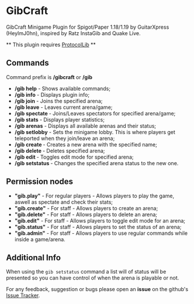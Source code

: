 # GibCraft
GibCraft Minigame Plugin for Spigot/Paper 1.18/1.19 by GuitarXpress (HeyImJ0hn), inspired by Ratz InstaGib and Quake Live.

** This plugin requires [ProtocolLib](https://www.spigotmc.org/resources/protocollib.1997/) **

## Commands
Command prefix is **/gibcraft** or **/gib**

- **/gib help** - Shows available commands;
- **/gib info** - Displays plugin info;
- **/gib join** - Joins the specified arena;
- **/gib leave** - Leaves current arena/game;
- **/gib spectate <arena>** - Joins/Leaves spectators for specified arena/game;
- **/gib stats** - Displays player statistics;
- **/gib arenas** - Displays all available arenas and their status;
- **/gib setlobby** - Sets the minigame lobby. This is where players get teleported when they join/leave an arena;
- **/gib create <name>** - Creates a new arena with the specified name;
- **/gib delete <arena>** - Deletes specified arena;
- **/gib edit <arena>** - Toggles edit mode for specified arena;
- **/gib setstatus <arena> <status>** - Changes the specified arena status to the new one.

## Permission nodes

- **"gib.play"** - For regular players - Allows players to play the game, aswell as spectate and check their stats;
- **"gib.create"** - For staff - Allows players to create an arena;
- **"gib.delete"** - For staff - Allows players to delete an arena;
- **"gib.edit"** - For staff - Allows players to toggle edit mode for an arena;
- **"gib.status"** - For staff - Allows players to set the status of an arena;
- **"gib.admin"** - For staff - Allows players to use regular commands while inside a game/arena.

## Additional Info
When using the `gib setstatus` command a list will of status will be presented so you can have control of when the arena is playable or not.

For any feedback, suggestion or bugs please open an **issue** on the github's [Issue Tracker](https://github.com/HeyImJ0hn/GibCraft/issues).